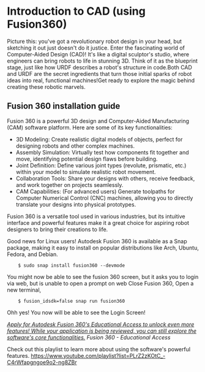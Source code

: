 # Introduction to CAD (using Fusion360)

Picture this: you've got a revolutionary robot design in your head, but sketching it out just doesn't do it justice. Enter the fascinating world of Computer-Aided Design (CAD)! It's like a digital sculptor's studio, where engineers can bring robots to life in stunning 3D. Think of it as the blueprint stage, just like how URDF describes a robot's structure in code.Both CAD and URDF are the secret ingredients that turn those initial sparks of robot ideas into real, functional machines!Get ready to explore the magic behind creating these robotic marvels.

## Fusion 360 installation guide

Fusion 360 is a powerful 3D design and Computer-Aided Manufacturing (CAM) software platform. Here are some of its key functionalities:
* 3D Modeling: Create realistic digital models of objects, perfect for designing robots and other complex machines.
* Assembly Simulation: Virtually test how components fit together and move, identifying potential design flaws before building.
* Joint Definition: Define various joint types (revolute, prismatic, etc.) within your model to simulate realistic robot movement.
* Collaboration Tools: Share your designs with others, receive feedback, and work together on projects seamlessly.
* CAM Capabilities: (For advanced users) Generate toolpaths for Computer Numerical Control (CNC) machines, allowing you to directly translate your designs into physical prototypes.

Fusion 360 is a versatile tool used in various industries, but its intuitive interface and powerful features make it a great choice for aspiring robot designers to bring their creations to life.

Good news for Linux users! Autodesk Fusion 360 is available as a Snap package, making it easy to install on popular distributions like Arch, Ubuntu, Fedora, and Debian.

        $ sudo snap install fusion360 --devmode
You might now be able to see the fusion 360 screen, but it asks you to login via web, but is unable to open a prompt on web
Close Fusion 360, Open a new terminal,

        $ fusion_idsdk=false snap run fusion360

Ohh yes! You now will be able to see the Login Screen!

*[Apply for Autodesk Fusion 360's Educational Access to unlock even more features! While your application is being reviewed, you can still explore the software's core functionalities.](https://www.youtube.com/watch?v=rthZcJ1AW_Q)
Fusion 360 - Educational Access*

Check out this playlist to learn more about using the software's powerful features.
https://www.youtube.com/playlist?list=PLrZ2zKOtC_-C4rWfapgngoe9o2-ng8ZBr

